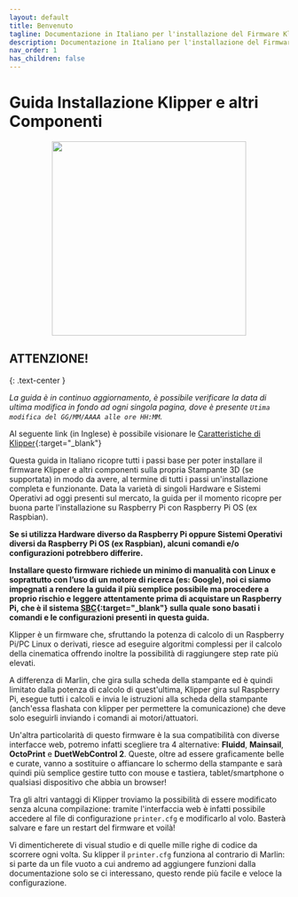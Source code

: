 ```yaml
---
layout: default
title: Benvenuto
tagline: Documentazione in Italiano per l'installazione del Firmware Klipper, Mainsail, Fluidd, Kiauh, Webcam, Stampante 3D
description: Documentazione in Italiano per l'installazione del Firmware Klipper, Moonraker, Mainsail, Fluidd e altri componenti per Stampanti 3D
nav_order: 1
has_children: false
---
```


# Guida Installazione Klipper e altri Componenti


<p align="center">
<img src="https://raw.githubusercontent.com/sugar012/klipperITA/main/images/klipper-logo-it.png" height="350">
</p>


## ATTENZIONE!
{: .text-center }

*La guida è in continuo aggiornamento, è possibile verificare la data di ultima modifica in fondo ad ogni singola pagina, dove è presente `Utima modifica del GG/MM/AAAA alle ore HH:MM`.*

Al seguente link (in Inglese) è possibile visionare le [Caratteristiche di Klipper](https://www.klipper3d.org/Features.html){:target="_blank"}

Questa guida in Italiano ricopre tutti i passi base per poter installare il firmware Klipper e altri componenti sulla propria Stampante 3D (se supportata) in modo da avere, al termine di tutti i passi un'installazione completa e funzionante. Data la varietà di singoli Hardware e Sistemi Operativi ad oggi presenti sul mercato, la guida per il momento ricopre per buona parte l'installazione su Raspberry Pi con Raspberry Pi OS (ex Raspbian).

**Se si utilizza Hardware diverso da Raspberry Pi oppure Sistemi Operativi diversi da Raspberry Pi OS (ex Raspbian), alcuni comandi e/o configurazioni potrebbero differire.**

**Installare questo firmware richiede un minimo di manualità con Linux e soprattutto con l’uso di un motore di ricerca (es: Google), noi ci siamo impegnati a rendere la guida il più semplice possibile ma procedere a proprio rischio e leggere attentamente prima di acquistare un Raspberry Pi, che è il sistema [SBC](https://en.wikipedia.org/wiki/Single-board_computer){:target="_blank"} sulla quale sono basati i comandi e le configurazioni presenti in questa guida.**

Klipper è un firmware che, sfruttando la potenza di calcolo di un Raspberry Pi/PC Linux o derivati, riesce ad eseguire algoritmi complessi per il calcolo della cinematica offrendo inoltre la possibilità di raggiungere step rate più elevati.

A differenza di Marlin, che gira sulla scheda della stampante ed è quindi limitato dalla potenza di calcolo di quest'ultima, Klipper gira sul Raspberry Pi, esegue tutti i calcoli e invia le istruzioni alla scheda della stampante (anch'essa flashata con klipper per permettere la comunicazione) che deve solo eseguirli inviando i comandi ai motori/attuatori.

Un'altra particolarità di questo firmware è la sua compatibilità con diverse interfacce web, potremo infatti scegliere tra 4 alternative: **Fluidd**, **Mainsail**, **OctoPrint** e **DuetWebControl 2**.
Queste, oltre ad essere graficamente belle e curate, vanno a sostituire o affiancare lo schermo della stampante e sarà quindi più semplice gestire tutto con mouse e tastiera, tablet/smartphone o qualsiasi dispositivo che abbia un browser!

Tra gli altri vantaggi di Klipper troviamo la possibilità di essere modificato senza alcuna compilazione: tramite l'interfaccia web è infatti possibile accedere al file di configurazione `printer.cfg` e modificarlo al volo. Basterà salvare e fare un restart del firmware et voilà!

Vi dimenticherete di visual studio e di quelle mille righe di codice da scorrere ogni volta. Su klipper il `printer.cfg` funziona al contrario di Marlin: si parte da un file vuoto a cui andremo ad aggiungere funzioni dalla documentazione solo se ci interessano, questo rende più facile e veloce la configurazione.
